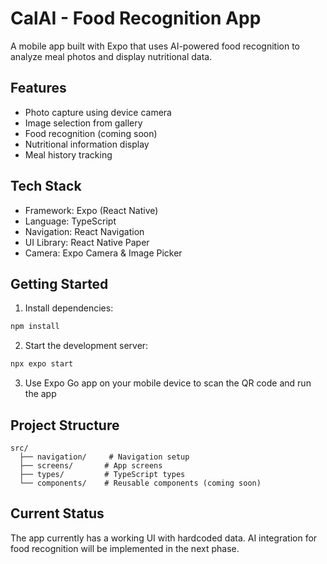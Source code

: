 # CalAI - Food Recognition App

A mobile app built with Expo that uses AI-powered food recognition to analyze meal photos and display nutritional data.

## Features

- Photo capture using device camera
- Image selection from gallery
- Food recognition (coming soon)
- Nutritional information display
- Meal history tracking

## Tech Stack

- Framework: Expo (React Native)
- Language: TypeScript
- Navigation: React Navigation
- UI Library: React Native Paper
- Camera: Expo Camera & Image Picker

## Getting Started

1. Install dependencies:
```bash
npm install
```

2. Start the development server:
```bash
npx expo start
```

3. Use Expo Go app on your mobile device to scan the QR code and run the app

## Project Structure

```
src/
  ├── navigation/     # Navigation setup
  ├── screens/       # App screens
  ├── types/         # TypeScript types
  └── components/    # Reusable components (coming soon)
```

## Current Status

The app currently has a working UI with hardcoded data. AI integration for food recognition will be implemented in the next phase.
